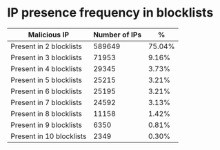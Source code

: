 # IP presence frequency in blocklists
| Malicious IP | Number of IPs | % |
|----|----|----|
| Present in 2 blocklists | 589649 | 75.04% |
| Present in 3 blocklists | 71953 | 9.16% |
| Present in 4 blocklists | 29345 | 3.73% |
| Present in 5 blocklists | 25215 | 3.21% |
| Present in 6 blocklists | 25195 | 3.21% |
| Present in 7 blocklists | 24592 | 3.13% |
| Present in 8 blocklists | 11158 | 1.42% |
| Present in 9 blocklists | 6350 | 0.81% |
| Present in 10 blocklists | 2349 | 0.30% |
